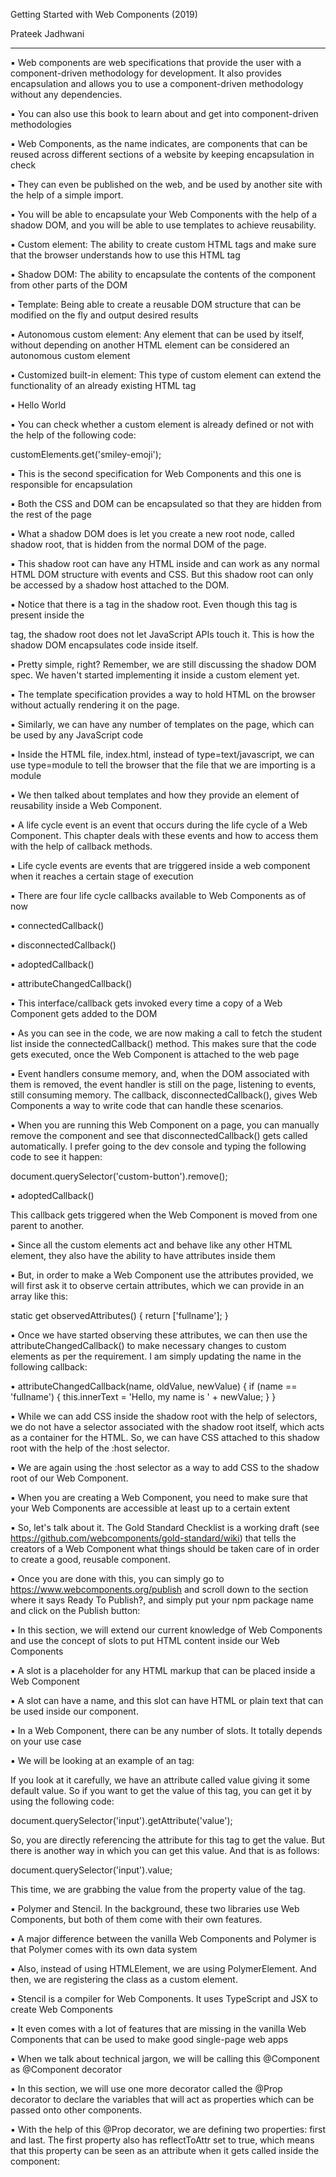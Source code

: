 Getting Started with Web Components (2019)

Prateek Jadhwani

---

▪ Web components are web specifications that provide the user with a component-driven methodology for development. It also provides encapsulation and allows you to use a component-driven methodology without any dependencies.

▪ You can also use this book to learn about and get into component-driven methodologies

▪ Web Components, as the name indicates, are components that can be reused across different sections of a website by keeping encapsulation in check

▪ They can even be published on the web, and be used by another site with the help of a simple import.

▪ You will be able to encapsulate your Web Components with the help of a shadow DOM, and you will be able to use templates to achieve reusability.

▪ Custom element: The ability to create custom HTML tags and make sure that the browser understands how to use this HTML tag

▪ Shadow DOM: The ability to encapsulate the contents of the component from other parts of the DOM

▪ Template: Being able to create a reusable DOM structure that can be modified on the fly and output desired results

▪ Autonomous custom element: Any element that can be used by itself, without depending on another HTML element can be considered an autonomous custom element

▪ Customized built-in element: This type of custom element can extend the functionality of an already existing HTML tag

▪ Hello World

▪ You can check whether a custom element is already defined or not with the help of the following code:

customElements.get('smiley-emoji');

▪ This is the second specification for Web Components and this one is responsible for encapsulation

▪ Both the CSS and DOM can be encapsulated so that they are hidden from the rest of the page

▪  What a shadow DOM does is let you create a new root node, called shadow root, that is hidden from the normal DOM of the page.

▪ This shadow root can have any HTML inside and can work as any normal HTML DOM structure with events and CSS. But this shadow root can only be accessed by a shadow host attached to the DOM. 

▪ Notice that there is a tag in the shadow root. Even though this tag is present inside the

tag, the shadow root does not let JavaScript APIs touch it. This is how the shadow DOM encapsulates code inside itself.

▪ Pretty simple, right? Remember, we are still discussing the shadow DOM spec. We haven't started implementing it inside a custom element yet.

▪ The template specification provides a way to hold HTML on the browser without actually rendering it on the page.

▪ Similarly, we can have any number of templates on the page, which can be used by any JavaScript code

▪ Inside the HTML file, index.html, instead of type=text/javascript, we can use type=module to tell the browser that the file that we are importing is a module

▪ We then talked about templates and how they provide an element of reusability inside a Web Component.

▪ A life cycle event is an event that occurs during the life cycle of a Web Component. This chapter deals with these events and how to access them with the help of callback methods.

▪ Life cycle events are events that are triggered inside a web component when it reaches a certain stage of execution

▪ There are four life cycle callbacks available to Web Components as of now

▪ connectedCallback()

▪ disconnectedCallback()

▪ adoptedCallback()

▪ attributeChangedCallback()

▪ This interface/callback gets invoked every time a copy of a Web Component gets added to the DOM

▪ As you can see in the code, we are now making a call to fetch the student list inside the connectedCallback() method. This makes sure that the code gets executed, once the Web Component is attached to the web page

▪ Event handlers consume memory, and, when the DOM associated with them is removed, the event handler is still on the page, listening to events, still consuming memory. The callback, disconnectedCallback(), gives Web Components a way to write code that can handle these scenarios. 

▪ When you are running this Web Component on a page, you can manually remove the component and see that disconnectedCallback() gets called automatically. I prefer going to the dev console and typing the following code to see it happen:

document.querySelector('custom-button').remove();

▪ adoptedCallback()

This callback gets triggered when the Web Component is moved from one parent to another.

▪ Since all the custom elements act and behave like any other HTML element, they also have the ability to have attributes inside them

▪ But, in order to make a Web Component use the attributes provided, we will first ask it to observe certain attributes, which we can provide in an array like this:

static get observedAttributes() {
return ['fullname'];
}

▪ Once we have started observing these attributes, we can then use the attributeChangedCallback() to make necessary changes to custom elements as per the requirement. I am simply updating the name in the following callback: 

▪ attributeChangedCallback(name, oldValue, newValue) {
if (name == 'fullname') {
this.innerText = 'Hello, my name is ' + newValue;
}
}

▪ While we can add CSS inside the shadow root with the help of selectors, we do not have a selector associated with the shadow root itself, which acts as a container for the HTML. So, we can have CSS attached to this shadow root with the help of the :host selector.

▪ We are again using the :host selector as a way to add CSS to the shadow root of our Web Component.

▪ When you are creating a Web Component, you need to make sure that your Web Components are accessible at least up to a certain extent

▪ So, let's talk about it. The Gold Standard Checklist is a working draft (see https://github.com/webcomponents/gold-standard/wiki) that tells the creators of a Web Component what things should be taken care of in order to create a good, reusable component. 

▪ Once you are done with this, you can simply go to https://www.webcomponents.org/publish and scroll down to the section where it says Ready To Publish?, and simply put your npm package name and click on the Publish button:

▪ In this section, we will extend our current knowledge of Web Components and use the concept of slots to put HTML content inside our Web Components

▪ A slot is a placeholder for any HTML markup that can be placed inside a Web Component

▪ A slot can have a name, and this slot can have HTML or plain text that can be used inside our component.

▪ In a Web Component, there can be any number of slots. It totally depends on your use case

▪ We will be looking at an example of an  tag:



If you look at it carefully, we have an attribute called value giving it some default value. So if you want to get the value of this tag, you can get it by using the following code:

document.querySelector('input').getAttribute('value');

So, you are directly referencing the attribute for this tag to get the value. But there is another way in which you can get this value. And that is as follows:

document.querySelector('input').value;

This time, we are grabbing the value from the property value of the tag.

▪ Polymer and Stencil. In the background, these two libraries use Web Components, but both of them come with their own features.

▪ A major difference between the vanilla Web Components and Polymer is that Polymer comes with its own data system

▪ Also, instead of using HTMLElement, we are using PolymerElement. And then, we are registering the class as a custom element. 

▪ Stencil is a compiler for Web Components. It uses TypeScript and JSX to create Web Components

▪ It even comes with a lot of features that are missing in the vanilla Web Components that can be used to make good single-page web apps

▪ When we talk about technical jargon, we will be calling this @Component as @Component decorator

▪ In this section, we will use one more decorator called the @Prop decorator to declare the variables that will act as properties which can be passed onto other components. 

▪ With the help of this @Prop decorator, we are defining two properties: first and last. The first property also has reflectToAttr set to true, which means that this property can be seen as an attribute when it gets called inside the component:
